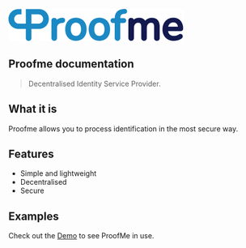 ![logo](_media/logo.svg)

## Proofme documentation

> Decentralised Identity Service Provider.

## What it is

Proofme allows you to process identification in the most secure way.

<!-- See the [Quick start](todo.md) guide for more details. -->

## Features

- Simple and lightweight
- Decentralised
- Secure

## Examples

Check out the [Demo](https://demo.proofme.id) to see ProofMe in use.
